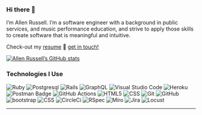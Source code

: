 ### Hi there :wave:
I’m Allen Russell. I’m a software engineer with a background in public services, and music performance education, and strive to apply those skills to create software that is meaningful and intuitive.

Check-out my [resume](https://github.com/garussell/garussell/files/13289647/AR.Resume.pdf)
📱 [get in touch!](https://www.linkedin.com/in/garyallenrusselljr/)


[![Allen Russell’s GitHub stats](https://github-readme-stats.vercel.app/api?username=garussell)](https://github.com/garussell/github-readme-stats)
 ### Technologies I Use
![Ruby](https://img.shields.io/badge/ruby-%23CC342D.svg?style=for-the-badge&logo=ruby&logoColor=white)
![Postgresql](https://img.shields.io/badge/PostgreSQL-316192?style=for-the-badge&logo=postgresql&logoColor=white)
![Rails](https://img.shields.io/badge/rails-%23CC0000.svg?style=for-the-badge&logo=ruby-on-rails&logoColor=white)
![GraphQL](https://img.shields.io/badge/-GraphQL-E10098?style=for-the-badge&logo=graphql&logoColor=white)
![Visual Studio Code](https://img.shields.io/badge/Visual%20Studio%20Code-0078d7.svg?style=for-the-badge&logo=visual-studio-code&logoColor=white)
![Heroku](https://img.shields.io/badge/heroku-%23430098.svg?style=for-the-badge&logo=heroku&logoColor=white)
![Postman Badge](https://img.shields.io/badge/Postman-FF6C37?logo=postman&logoColor=fff&style=for-the-badge)
![GitHub Actions](https://img.shields.io/badge/github%20actions-%232671E5.svg?style=for-the-badge&logo=githubactions&logoColor=white)
![HTML5](https://img.shields.io/badge/-HTML5-E34F26?style=for-the-badge&logo=html5&logoColor=white)
![CSS]([https://img.shields.io/badge/-CSS-000?&logo=css3](https://img.shields.io/badge/-CSS-1572B6?style=for-the-badge&logo=css3&logoColor=white))
![Git]([https://img.shields.io/badge/-Git-000?&logo=git](https://img.shields.io/badge/-Git-F05032?style=for-the-badge&logo=git&logoColor=white))
![GitHub]([https://img.shields.io/badge/-GitHub-000?&logo=github](https://img.shields.io/badge/-GitHub-181717?style=for-the-badge&logo=github&logoColor=white))
![bootstrap]([https://img.shields.io/badge/-Bootstrap-000?&logo=bootstrap](https://img.shields.io/badge/-Bootstrap-7952B3?style=for-the-badge&logo=bootstrap&logoColor=white))
![CSS]([https://img.shields.io/badge/-TailwindCSS-000?&logo=tailwindcss](https://img.shields.io/badge/-CSS-1572B6?style=for-the-badge&logo=css&logoColor=white))
![CircleCi]([https://img.shields.io/badge/-CircleCI-000?&logo=circleci](https://img.shields.io/badge/-CircleCI-343434?style=for-the-badge&logo=circleci&logoColor=white)https://img.shields.io/badge/-CircleCI-343434?style=for-the-badge&logo=circleci&logoColor=white)
![RSpec]([https://img.shields.io/badge/-RSpec-000?&logo=rspec](https://img.shields.io/badge/-RSpec-FF3C1A?style=for-the-badge&logo=ruby&logoColor=white)https://img.shields.io/badge/-RSpec-FF3C1A?style=for-the-badge&logo=ruby&logoColor=white)
![Miro](https://img.shields.io/badge/Miro-Your_Color_Here?style=for-the-badge&logo=miro&logoColor=white)
![Jira](https://img.shields.io/badge/Jira-Your_Color_Here?style=for-the-badge&logo=jira&logoColor=white)
![Locust](https://img.shields.io/badge/Locust-Your_Color_Here?style=for-the-badge&logo=locust&logoColor=white)

---








